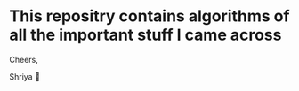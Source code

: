 # This repositry contains  algorithms of all the important stuff I came across

Cheers,

Shriya :blue_heart:
